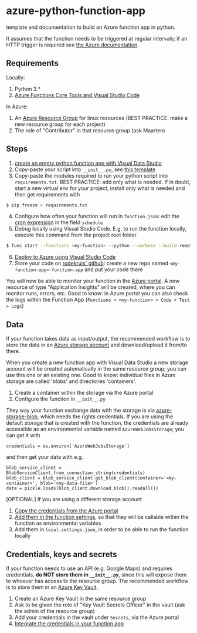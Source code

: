 # azure-python-function-app
template and documentation to build an Azure function app in python.

It assumes that the function needs to be triggered at regular intervals; if an HTTP trigger is required see [the Azure documentation](https://docs.microsoft.com/en-us/azure/azure-functions/functions-reference-python#http-trigger-and-bindings).

## Requirements
Locally:
1. Python 3.*
2. [Azure Functions Core Tools and Visual Studio Code](https://docs.microsoft.com/en-us/azure/developer/python/tutorial-vs-code-serverless-python-01#configure-your-environment)

In Azure:
1. An [Azure Resource Group](https://docs.microsoft.com/en-us/azure/azure-resource-manager/management/overview) for linux resources (BEST PRACTICE: make a new resource group for each project)
2. The role of "Contributor" in that resource group (ask Maarten)

## Steps
1. [create an empty python function app with Visual Data Studio](https://docs.microsoft.com/en-us/azure/developer/python/tutorial-vs-code-serverless-python-02)
2. Copy-paste your script into `__init__.py`, see [this template](https://github.com/jmargutt/azure-python-function-app/blob/main/my-function/__init__.py)
3. Copy-paste the modules required to run your python script into `requirements.txt`. BEST PRACTICE: add only what is needed. If in doubt, start a new virtual env for your project, install only what is needed and then get requirements with
```sh 
$ pip freeze > requirements.txt
```
4. Configure how often your function will run in `function.json`: edit the [cron expression](https://crontab.guru/) in the field `schedule`
5. Debug locally using Visual Studio Code. E.g. to run the function locally, execute this command from the project root folder
```sh 
$ func start --functions <my-function> --python --verbose --build remote
```
6. [Deploy to Azure using Visual Studio Code](https://docs.microsoft.com/en-us/azure/developer/python/tutorial-vs-code-serverless-python-05)
7. Store your code on [rodekruis' github](https://github.com/rodekruis): create a new repo named `<my-function-app>-function-app` and put your code there

You will now be able to monitor your function in the [Azure portal](https://portal.azure.com/). A new resource of type "Application Insights" will be created, where you can monitor runs, errors, etc. Good to know: in Azure portal you can also check the logs within the Function App (`Functions > <my-function> > Code + Test > Logs`)

## Data
If your function takes data as input/output, the recommended workflow is to store the data in an [Azure storage account](https://docs.microsoft.com/en-us/azure/storage/common/storage-account-overview) and download/upload it from/to there.

When you create a new function app with Visual Data Studio a new storage account will be created automatically in the same resource group; you can use this one or an existing one. Good to know: individual files in Azure storage are called 'blobs' and directories 'containers'.
1. Create a container within the storage via the Azure portal
2. Configure the function in `__init__.py`

They way your function exchange data with the storage is via [azure-storage-blob](https://pypi.org/project/azure-storage-blob/), which needs the rights credentials. If you are using the default storage that is created with the function, the credentials are already accessible as an environmental variable named `AzureWebJobsStorage`; you can get it with
```
credentials = os.environ['AzureWebJobsStorage']
```
and then get your data with e.g.
```
blob_service_client = BlobServiceClient.from_connection_string(credentials)
blob_client = blob_service_client.get_blob_client(container='<my-container>', blob='<my-data-file>')
data = pickle.loads(blob_client.download_blob().readall())
```
[OPTIONAL] If you are using a different storage account
1. [Copy the credentials from the Azure portal](https://docs.microsoft.com/en-us/azure/storage/blobs/storage-quickstart-blobs-python#copy-your-credentials-from-the-azure-portal)
2. [Add them in the function settings](https://docs.microsoft.com/en-us/azure/azure-functions/functions-how-to-use-azure-function-app-settings#settings), so that they will be callable within the function as environmental variables
3. Add them in `local.settings.json`, in order to be able to run the function locally

## Credentials, keys and secrets
If your function needs to use an API (e.g. Google Maps) and requires credentials, **do NOT store them in `__init__.py`**, since this will expose them to whoever has access to the resource group. The recommended workflow is to store them in an [Azure Key Vault](https://docs.microsoft.com/en-us/azure/key-vault/general/overview).
1. Create an Azure Key Vault in the same resource group
2. Ask to be given the role of "Key Vault Secrets Officer" in the vault (ask the admin of the resource group)
3. Add your credentials in the vault under `Secrets`, via the Azure portal
4. [Integrate the credentials in your function app](https://daniel-krzyczkowski.github.io/Integrate-Key-Vault-Secrets-With-Azure-Functions/)
